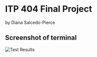 # ITP 404 Final Project
by Diana Salcedo-Pierce

## Screenshot of terminal
![Test Results](/assets/images/terminal_test_results.jpg "Terminal Test Results")